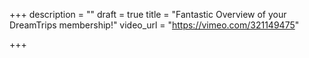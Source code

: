 +++
description = ""
draft = true
title = "Fantastic Overview of your DreamTrips membership!"
video_url = "https://vimeo.com/321149475"

+++
